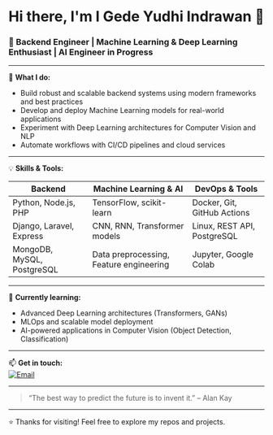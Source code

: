 # Hi there, I'm I Gede Yudhi Indrawan 👋

### 🚀 Backend Engineer | Machine Learning & Deep Learning Enthusiast | AI Engineer in Progress

---

🔭 **What I do:**
- Build robust and scalable backend systems using modern frameworks and best practices  
- Develop and deploy Machine Learning models for real-world applications  
- Experiment with Deep Learning architectures for Computer Vision and NLP  
- Automate workflows with CI/CD pipelines and cloud services

---

💡 **Skills & Tools:**

| Backend               | Machine Learning & AI          | DevOps & Tools           |
|-----------------------|-------------------------------|-------------------------|
| Python, Node.js, PHP   | TensorFlow, scikit-learn | Docker, Git, GitHub Actions |
| Django, Laravel, Express | CNN, RNN, Transformer models | Linux, REST API, PostgreSQL |
| MongoDB, MySQL, PostgreSQL | Data preprocessing, Feature engineering | Jupyter, Google Colab      |

---

🌱 **Currently learning:**  
- Advanced Deep Learning architectures (Transformers, GANs)  
- MLOps and scalable model deployment  
- AI-powered applications in Computer Vision (Object Detection, Classification)

---

📫 **Get in touch:**   
[![Email](https://img.shields.io/badge/-Email-red?style=flat-square)](mailto:yudikidrr@gmail.com)

---

> “The best way to predict the future is to invent it.” – Alan Kay

---

⭐️ Thanks for visiting! Feel free to explore my repos and projects.
